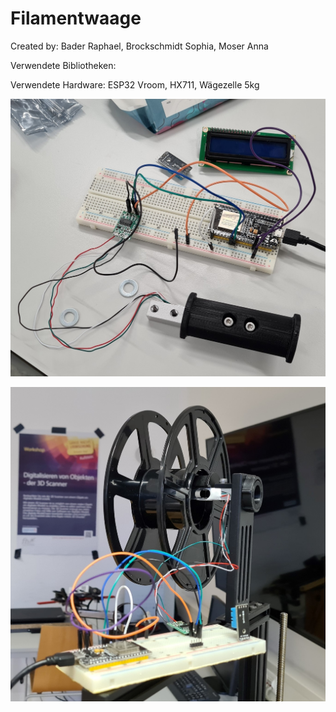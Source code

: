 # Filamentwaage

Created by: Bader Raphael, Brockschmidt Sophia, Moser Anna

Verwendete Bibliotheken:

Verwendete Hardware: ESP32 Vroom, HX711, Wägezelle 5kg

![alt text](https://github.com/raphi2/Filamentwaage/blob/master/Fotos/Steckbrett.jpg?raw=true)

![alt text](https://github.com/raphi2/Filamentwaage/blob/master/Fotos/Foto_1.jpg?raw=true)
